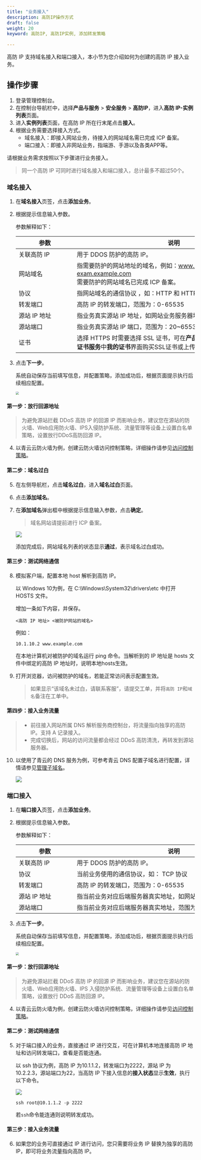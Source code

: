 ```yaml
---
title: "业务接入"
description: 高防IP操作方式
draft: false
weight: 20
keyword: 高防IP, 高防IP实例, 添加转发策略

---
```


高防 IP 支持域名接入和端口接入，本小节为您介绍如何为创建的高防 IP 接入业务。

## 操作步骤

1. 登录管理控制台。
2. 在控制台导航栏中，选择**产品与服务** > **安全服务** > **高防IP**，进入**高防 IP-实例列表**页面。
3. 进入**实例列表**页面，在高防 IP 所在行末尾点击**接入**。
4. 根据业务需要选择接入方式。
   - 域名接入：即接入网站业务，待接入的网站域名需已完成 ICP 备案。
   - 端口接入：即接入非网站业务，指端游、手游以及各类APP等。

请根据业务需求按照以下步骤进行业务接入。

> 同一个高防 IP 可同时进行域名接入和端口接入，总计最多不超过50个。

### 域名接入

1. 在**域名接入**页签，点击**添加业务**。

2. 根据提示信息输入参数。

   参数解释如下：

   | <span style="display:inline-block;width:140px">参数</span> | <span style="display:inline-block;width:520px">说明</span>   |
   | ---------------------------------------------------------- | ------------------------------------------------------------ |
   | 关联高防 IP                                                | 用于 DDOS 防护的高防 IP。                                    |
   | 网站域名                                                   | 指需要防护的网站地址的域名，例如：www.example.com，exam.example.com<br/>需要防护的网站域名已完成 ICP 备案。 |
   | 协议                                                       | 指网站域名的通信协议 ，如：HTTP 和 HTTPS                     |
   | 转发端口                                                   | 高防 IP 的转发端口，范围为：0-65535                          |
   | 源站 IP 地址                                               | 指业务真实源站 IP 地址，如网站业务服务器地址。               |
   | 源站端口                                                   | 指业务真实源站 IP 端口，范围为：20~65535                     |
   | 证书                                                       | 选择 HTTPS 时需要选择 SSL 证书，可在**产品与服务** > **域名与网站** > **SSL证书服务**中**我的证书**界面购买SSL证书或上传证书。 |

3. 点击**下一步**。

   系统自动保存当前填写信息，并配置策略，添加成功后，根据页面提示执行后续相应配置。

   <img src="../../_images/04.png" style="zoom:50%;" />


#### 第一步：放行回源地址

> 为避免源站拦截 DDoS 高防 IP 的回源 IP 而影响业务，建议您在源站的防火墙、Web应用防火墙、IPS入侵防护系统、流量管理等设备上设置白名单策略，设置放行DDoS高防回源 IP。

4. 以青云云防火墙为例，创建云防火墙访问控制策略，详细操作请参见[访问控制策略](/security/firewall/manual/cfw/)。

#### 第二步：域名过白

5. 在左侧导航栏，点击**域名过白**，进入**域名过白**页面。
6. 点击**添加域名**。

7. 在**添加域名**弹出框中根据提示信息输入参数，点击**确定**。

   > 域名网站请提前进行 ICP 备案。

   ![](../../_images/05.png)

   添加完成后，网站域名列表的状态显示**通过**，表示域名过白成功。

#### 第三步：测试网络通信

8. 模拟客户端，配置本地 host 解析到高防 IP。

   以 Windows 10为例，在 C:\Windows\System32\drivers\etc 中打开 HOSTS 文件。

   增加一条如下内容，并保存。

   ```
   <高防 IP 地址> <被防护网站的域名>
   ```

   例如：

   ```
   10.1.10.2 www.example.com
   ```

   在本地计算机对被防护的域名运行 ping 命令。当解析到的 IP 地址是 hosts 文件中绑定的高防 IP 地址时，说明本地hosts生效。

9. 打开浏览器，访问被防护的域名，若能正常访问表示配置生效。

   > 如果显示“该域名未过白，请联系客服”，请提交工单，并将`高防 IP`和`域名`备注在工单中。

#### 第四步：接入业务流量

> - 前往接入网站所属 DNS 解析服务商控制台，将流量指向独享的高防 IP。支持 A 记录接入。
> - 完成切换后，网站的访问流量都会经过 DDoS 高防清洗，再转发到源站服务器。

10. 以使用了青云的 DNS 服务为例，可参考青云 DNS 配置子域名进行配置，详情请参见[管理子域名](/site/dns/manual/dnsrecord/subzone/)。

    ![](../../_images/06.png)

### 端口接入

1. 在**端口接入**页签，点击**添加业务**。

2. 根据提示信息输入参数。

   参数解释如下：

   | <span style="display:inline-block;width:140px">参数</span> | <span style="display:inline-block;width:520px">说明</span> |
   | ---------------------------------------------------------- | ---------------------------------------------------------- |
   | 关联高防 IP                                                | 用于 DDOS 防护的高防 IP。                                  |
   | 协议                                                       | 当前业务使用的通信协议，如： TCP 协议                      |
   | 转发端口                                                   | 高防 IP 的转发端口，范围为：0-65535                        |
   | 源站 IP 地址                                               | 指当前业务对应后端服务器真实地址，如网站业务服务器地址。   |
   | 源站端口                                                   | 指当前业务对应后端服务器真实地址，范围为：20~65535         |

3. 点击**下一步**。

   系统自动保存当前填写信息，并配置策略，添加成功后，根据页面提示执行后续相应配置。

   <img src="../../_images/07_ac.png" style="zoom:50%;" />


#### 第一步：放行回源地址

> 为避免源站拦截 DDoS 高防 IP 的回源 IP 而影响业务，建议您在源站的防火墙、Web应用防火墙、IPS 入侵防护系统、流量管理等设备上设置白名单策略，设置放行 DDoS 高防回源 IP。

4. 以青云云防火墙为例，创建云防火墙访问控制策略，详细操作请参见[访问控制策略](/security/firewall/manual/cfw/)。

#### 第二步：测试网络通信

5. 对于端口接入的业务，直接通过 IP 进行交互，可在计算机本地连接高防 IP 地址和访问转发端口，查看是否能连通。

   以 ssh 协议为例，高防 IP 为10.1.1.2，转发端口为2222，源站 IP 为10.2.2.3，源站端口为22，当高防 IP 下接入信息的**接入状态**显示**生效**，执行以下命令。

   ![](../../_images/access-1.png)

   ```
   ssh root@10.1.1.2 -p 2222
   ```

   若`ssh`命令能连通则说明转发成功。

#### 第三步：接入业务流量

6. 如果您的业务可直接通过 IP 进行访问，您只需要将业务 IP 替换为独享的高防 IP，即可将业务流量指向高防 IP。

